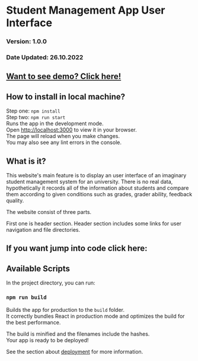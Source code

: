 # Student Management App User Interface
### Version: 1.0.0
### Date Updated: 26.10.2022
## [Want to see demo? Click here!](https://student-management-app-murtazablt.vercel.app/])

## How to install in local machine?
 Step one: `npm install` \
 Step two: `npm run start` \
Runs the app in the development mode.\
Open [http://localhost:3000](http://localhost:3000) to view it in your browser. \
The page will reload when you make changes.\
You may also see any lint errors in the console.

## What is it?
This website's main feature is to display an user interface of an imaginary student management system for an university.
There is no real data, hypothetically it records all of the information about students and compare them according to given conditions such as grades, grader ability, feedback quality. 

The website consist of three parts.

First one is header section. Header section includes some links for user navigation and file directories.

## If you want jump into code click here:


## Available Scripts

In the project directory, you can run:

### `npm run build`

Builds the app for production to the `build` folder.\
It correctly bundles React in production mode and optimizes the build for the best performance.

The build is minified and the filenames include the hashes.\
Your app is ready to be deployed!

See the section about [deployment](https://facebook.github.io/create-react-app/docs/deployment) for more information.

